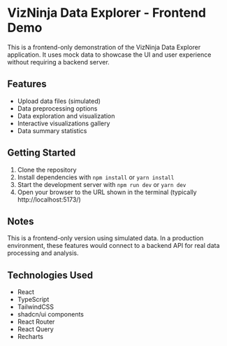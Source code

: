 
# VizNinja Data Explorer - Frontend Demo

This is a frontend-only demonstration of the VizNinja Data Explorer application. It uses mock data to showcase the UI and user experience without requiring a backend server.

## Features

- Upload data files (simulated)
- Data preprocessing options
- Data exploration and visualization
- Interactive visualizations gallery
- Data summary statistics

## Getting Started

1. Clone the repository
2. Install dependencies with `npm install` or `yarn install`
3. Start the development server with `npm run dev` or `yarn dev`
4. Open your browser to the URL shown in the terminal (typically http://localhost:5173/)

## Notes

This is a frontend-only version using simulated data. In a production environment, these features would connect to a backend API for real data processing and analysis.

## Technologies Used

- React
- TypeScript
- TailwindCSS
- shadcn/ui components
- React Router
- React Query
- Recharts
